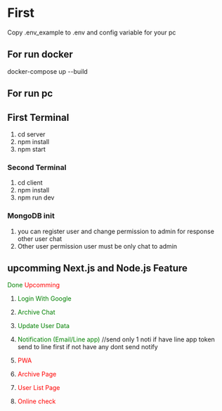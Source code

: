 # First

Copy .env_example to .env and config variable for your pc

## For run docker

docker-compose up --build

## For run pc

## First Terminal

1. cd server
2. npm install
3. npm start

### Second Terminal

1. cd client
2. npm install
3. npm run dev

### MongoDB init

1. you can register user and change permission to admin for response other user chat
2. Other user permission user must be only chat to admin

## upcomming Next.js and Node.js Feature

<span style="color: green;">Done</span> <span style="color: red;">Upcomming</span>

1. <span style="color: green;">Login With Google</span>

2. <span style="color: green;">Archive Chat</span>

3. <span style="color: green;">Update User Data</span>

4. <span style="color: green;">Notification (Email/Line app)</span> //send only 1 noti if have line app token send to line first if not have any dont send notify

5. <span style="color: red;">PWA</span>

6. <span style="color: red;">Archive Page</span>

7. <span style="color: red;">User List Page</span>

8. <span style="color: red;">Online check</span>
